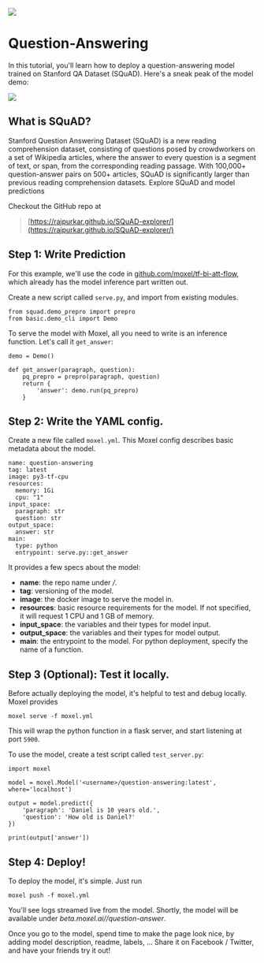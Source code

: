 ![](https://www.dropbox.com/s/jlwm8lugx1bj5od/Screenshot%202017-08-31%2016.57.00.png?dl=1)

# Question-Answering

In this tutorial, you'll learn how to deploy a question-answering model trained on Stanford QA Dataset (SQuAD). Here's a sneak peak of the model demo:

![](https://www.dropbox.com/s/p5fo33fpjqraxj4/Screenshot%202017-09-18%2015.54.02.png?dl=1)

## What is SQuAD?

Stanford Question Answering Dataset (SQuAD) is a new reading comprehension dataset, consisting of questions posed by crowdworkers on a set of Wikipedia articles, where the answer to every question is a segment of text, or span, from the corresponding reading passage. With 100,000+ question-answer pairs on 500+ articles, SQuAD is significantly larger than previous reading comprehension datasets.
Explore SQuAD and model predictions


Checkout the GitHub repo at 
> [https://rajpurkar.github.io/SQuAD-explorer/](https://rajpurkar.github.io/SQuAD-explorer/)

## Step 1: Write Prediction

For this example, we'll use the code in [github.com/moxel/tf-bi-att-flow](http://github.com/moxel/tf-bi-att-flow), which already has the model inference part written out. 

Create a new script called `serve.py`, and import from existing modules.

```
from squad.demo_prepro import prepro
from basic.demo_cli import Demo
```

To serve the model with Moxel, all you need to write is an inference function. Let's call it `get_answer`: 

```
demo = Demo()

def get_answer(paragraph, question):
    pq_prepro = prepro(paragraph, question)
    return {
    	'answer': demo.run(pq_prepro)
    }
```

## Step 2: Write the YAML config.

Create a new file called `moxel.yml`. This Moxel config describes basic metadata about the model. 

```
name: question-answering
tag: latest
image: py3-tf-cpu
resources:
  memory: 1Gi
  cpu: "1"
input_space:
  paragraph: str
  question: str
output_space:
  answer: str
main:
  type: python
  entrypoint: serve.py::get_answer
```

It provides a few specs about the model:

* **name**: the repo name under *<username>/*.
* **tag**: versioning of the model.
* **image**: the docker image to serve the model in.
* **resources**: basic resource requirements for the model. If not specified, it will request 1 CPU and 1 GB of memory.
* **input_space**: the variables and their types for model input.
* **output_space**: the variables and their types for model output.
* **main**: the entrypoint to the model. For python deployment, specify the name of a function.


## Step 3 (Optional): Test it locally.

Before actually deploying the model, it's helpful to test and debug locally. Moxel provides 

```
moxel serve -f moxel.yml
```

This will wrap the python function in a flask server, and start listening at port `5900`.

To use the model, create a test script called `test_server.py`:

```
import moxel

model = moxel.Model('<username>/question-answering:latest', where='localhost')

output = model.predict({
    'paragraph': 'Daniel is 10 years old.',
    'question': 'How old is Daniel?'
})

print(output['answer'])
```

## Step 4: Deploy!

To deploy the model, it's simple. Just run

```
moxel push -f moxel.yml
```

You'll see logs streamed live from the model. Shortly, the model will be available under *beta.moxel.ai/<username>/question-answer*. 

Once you go to the model, spend time to make the page look nice, by adding model description, readme, labels, ... Share it on Facebook / Twitter, and have your friends try it out!

<br/>


